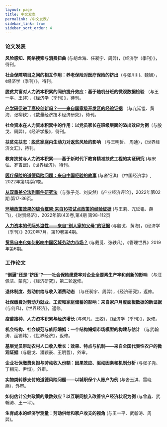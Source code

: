 ```yaml
---
layout: page
title: 中文发表
permalink: /中文发表/
sidebar_link: true
sidebar_sort_order: 4
---
```


### 论文发表
**风险感知、网络搜索与消费扭曲** (与胡龙海、任昶宇、周羿)，《经济学（季刊）》，待刊。

**社会保障项目之间的相互作用：养老保险对医疗保险的挤出**（与张川川、魏旭），《经济学（季刊）》，待刊。

**脱贫共富对人力资本积累的同侪提升效应：基于随机分班的微观数据检验** （与王一平、王非），《经济学（季刊）》，待刊。

[**产学研促进了高校创新吗？——来自国家级开发区的经验证据**](http://www.jqte.net/sljjjsjjyj/ch/reader/view_abstract.aspx?file_no=20221007&flag=1) （与亢延锟、黄海、张柳钦），《数量经济技术经济研究》，待刊。

**社会资本在人力资本积累中的作用：以党员家长在班级层面的溢出效应为例**（与殷戈、周羿），《经济学报》，待刊。

**扶贫先扶志：脱贫家庭内生动力对返贫风险的影响** （与王明哲、 周迪），《世界经济文汇》，待刊。

**教育扶贫与人力资本积累——基于新时代下教育精准扶贫工程的实证研究** (与宋弘、罗吉罡)，《世界经济》，待刊。

[**医疗保险的道德风险问题：来自中国经验的故事**](http://www.jcejournal.com.cn/CN/abstract/abstract5.shtml) (与沓钰淇) 《中国经济学》, 2022年第1期第1卷。

[**从双重差分法到事件研究法**](https://kns.cnki.net/kcms/detail/detail.aspx?FileName=XDCH20211224001&DbName=CAPJ2022)（与张子尧、刘安然）《产业经济评论》，2022年第02期:第17-36页。

[**环境政策效果的综合框架:来自16项试点政策的经验证据**](http://cmjj.ajcass.org/Magazine/Show?ID=824) (与王莉、亢延锟、薛飞)，《财贸经济》，2022年第(43)卷,第4期 第98-112页


[**人力资本的代际外溢性——来自“别人家的父母”的证据**](http://www.oaj.pku.edu.cn/jjx/CN/10.13821/j.cnki.ceq.2020.03.16#1) (与殷戈、黄海)，《经济学（季刊）》2020年7月，第19卷第4期。


[**贸易自由化如何影响中国区域劳动力市场？**](http://www.mwm.net.cn/fileCache/pdf/M/%e8%b4%b8%e6%98%93%e8%87%aa%e7%94%b1%e5%8c%96%e5%a6%82%e4%bd%95%e5%bd%b1%e5%93%8d%e4%b8%ad%e5%9b%bd%e5%8c%ba%e5%9f%9f%e5%8a%b3%e5%8a%a8%e5%8a%9b%e5%b8%82%e5%9c%ba_%e6%88%b4%e8%a7%85.pdf) (与戴觅、张轶凡)，《管理世界》2019年第6期。


### 工作论文
**“倒逼”还是“挤压”?——社会保险缴费率对企业全要素生产率和创新的影响** （与汪佩洁、蒙克），《经济研究》，第二轮返修。

**退休制度、劳动供给与收入消费动态** （与任昶宇、周羿），《经济研究》，返修。

**社保缴费对劳动力就业、工资和家庭储蓄的影响：来自家户月度面板数据的新证据** (与何凡)，《世界经济》，返修。

**疫苗接种、人力资本积累与经济增长** (与何凡，王姣)，《经济学（季刊）》，返修。

**机会结构、社会规范与族际婚姻：一个结构婚姻市场模型的构建与估计** （与武翰涛、巫锡炜），《世界经济》，返修。
 
**基层党员带动农村人口收入增长：效果、特点与机制——来自全国代表性农户的微观证据**（与殷戈、潘颖豪、王明哲），外审。

**企业社保缴费负担与劳动收入份额：因果效应、驱动因素和机制分析** (与张子尧、丁相元、尹恒)，外审。

**实物类转移支付的道德风险问题——以城职保个人账户为例** (与沓玉淇、雷晓燕)，外审。

**如何估计公共政策的乘数效应？以互联网接入改善农户经济状况为例** (与曾鑫、武翰涛、王一平)。

**生育成本的经济学测量：劳动供给和家户收支的视角** (与王一平、武翰涛、周羿)。

